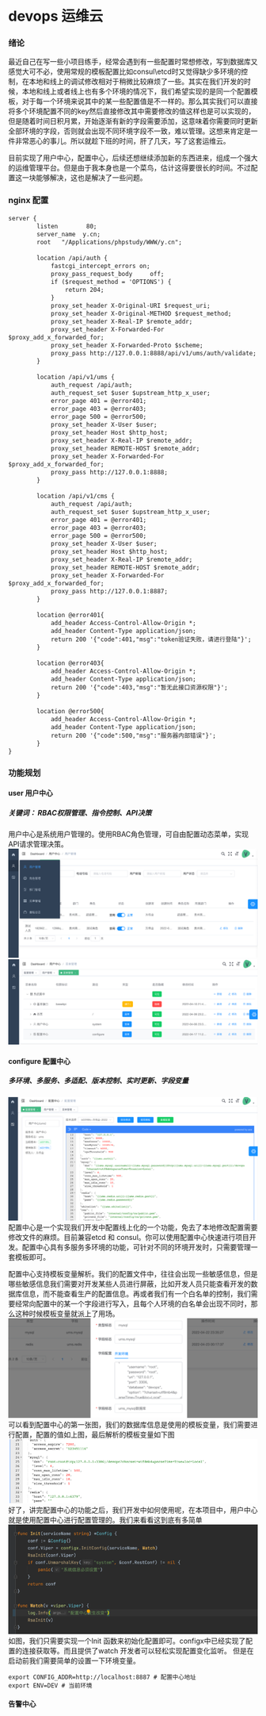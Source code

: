 # devops 运维云
### 绪论
最近自己在写一些小项目练手，经常会遇到有一些配置时常想修改，写到数据库又感觉大可不必，使用常规的模板配置比如consul\etcd时又觉得缺少多环境的控制，在本地和线上的调试修改相对于稍微比较麻烦了一些。其实在我们开发的时候，本地和线上或者线上也有多个环境的情况下，我们希望实现的是同一个配置模板，对于每一个环境来说其中的某一些配置值是不一样的。那么其实我们可以直接将多个环境配置不同的key然后直接修改其中需要修改的值这样也是可以实现的，但是随着时间日积月累，开始逐渐有新的字段需要添加，这意味着你需要同时更新全部环境的字段，否则就会出现不同环境字段不一致，难以管理。这想来肯定是一件非常恶心的事儿。所以就趁下班的时间，肝了几天，写了这套运维云。

目前实现了用户中心，配置中心，后续还想继续添加新的东西进来，组成一个强大的运维管理平台。但是由于我本身也是一个菜鸟，估计这得要很长的时间。不过配置这一块能够解决，这也是解决了一些问题。

### nginx 配置
```
server {
        listen        80;
        server_name  y.cn;
        root   "/Applications/phpstudy/WWW/y.cn";
		
		location /api/auth {
			fastcgi_intercept_errors on;
			proxy_pass_request_body     off;
			if ($request_method = 'OPTIONS') {
			    return 204;
			}
			proxy_set_header X-Original-URI $request_uri;
			proxy_set_header X-Original-METHOD $request_method;
			proxy_set_header X-Real-IP $remote_addr;
			proxy_set_header X-Forwarded-For $proxy_add_x_forwarded_for;
			proxy_set_header X-Forwarded-Proto $scheme;
			proxy_pass http://127.0.0.1:8888/api/v1/ums/auth/validate;
		}
		
		location /api/v1/ums {
			auth_request /api/auth;
			auth_request_set $user $upstream_http_x_user;
			error_page 401 = @error401;
			error_page 403 = @error403;
			error_page 500 = @error500;
			proxy_set_header X-User $user;
			proxy_set_header Host $http_host;
			proxy_set_header X-Real-IP $remote_addr;
			proxy_set_header REMOTE-HOST $remote_addr;
			proxy_set_header X-Forwarded-For $proxy_add_x_forwarded_for;
		    proxy_pass http://127.0.0.1:8888;
		}
		
		location /api/v1/cms {
			auth_request /api/auth;
			auth_request_set $user $upstream_http_x_user;
			error_page 401 = @error401;
			error_page 403 = @error403;
			error_page 500 = @error500;
			proxy_set_header X-User $user;
			proxy_set_header Host $http_host;
			proxy_set_header X-Real-IP $remote_addr;
			proxy_set_header REMOTE-HOST $remote_addr;
			proxy_set_header X-Forwarded-For $proxy_add_x_forwarded_for;
		    proxy_pass http://127.0.0.1:8887;
		}
		
		location @error401{
			add_header Access-Control-Allow-Origin *;
			add_header Content-Type application/json;
			return 200 '{"code":401,"msg":"token验证失败，请进行登陆"}';
		}
		
		location @error403{
			add_header Access-Control-Allow-Origin *;
			add_header Content-Type application/json;
			return 200 '{"code":403,"msg":"暂无此接口资源权限"}';
		}
		
		location @error500{
			add_header Access-Control-Allow-Origin *;
			add_header Content-Type application/json;
			return 200 '{"code":500,"msg":"服务器内部错误"}';
		}
}

```
### 功能规划

#### user 用户中心
##### 关键词： RBAC权限管理、指令控制、API决策
用户中心是系统用户管理的。使用RBAC角色管理，可自由配置动态菜单，实现API请求管理决策。
![static/img.png](static/img.png)
![static/img_1.png](static/img_1.png)

#### configure 配置中心
##### 多环境、多服务、多适配、版本控制、实时更新、字段变量
![img_2.png](static/img_2.png)
配置中心是一个实现我们开发中配置线上化的一个功能，免去了本地修改配置需要修改文件的麻烦。目前兼容etcd 和 consul。你可以使用配置中心快速进行项目开发。配置中心具有多服务多环境的功能，可针对不同的环境开发时，只需要管理一套模板即可。

配置中心支持模板变量解析。我们的配置文件中，往往会出现一些敏感信息，但是哪些敏感信息我们需要对开发某些人员进行屏蔽，比如开发人员只能查看开发的数据库信息，而不能查看生产的配置信息。再或者我们有一个白名单的控制，我们需要经常向配置中的某一个字段进行写入，且每个人环境的白名单会出现不同时，那么这种时候模板变量就派上了用场。
![img_3.png](static/img_3.png)
可以看到配置中心的第一张图，我们的数据库信息是使用的模板变量，我们需要进行配置，配置的值如上图，最后解析的模板变量如下图
![img_4.png](static/img_4.png)
好了，讲完配置中心的功能之后，我们开发中如何使用呢，在本项目中，用户中心就是使用配置中心进行配置管理的。我们来看看这到底有多简单
![img_5.png](static/img_5.png)
如图，我们只需要实现一个Init 函数来初始化配置即可。configx中已经实现了配置的连接获取等。而且提供了watch 开发者可以轻松实现配置变化监听。
但是在启动前我们需要简单的设置一下环境变量。
```
export CONFIG_ADDR=http://localhost:8887 # 配置中心地址
export ENV=DEV # 当前环境
```


#### 告警中心


